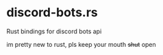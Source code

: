 # discord-bots.rs
Rust bindings for discord bots api

im pretty new to rust, pls keep your mouth ~~shut~~ open